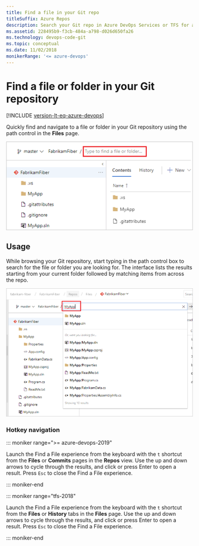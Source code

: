 ```yaml
---
title: Find a file in your Git repo
titleSuffix: Azure Repos
description: Search your Git repo in Azure DevOps Services or TFS for a specific file or folder
ms.assetid: 228495b9-f3cb-484a-a798-d026d650fa26
ms.technology: devops-code-git 
ms.topic: conceptual
ms.date: 11/02/2018
monikerRange: '<= azure-devops'
---
```


# Find a file or folder in your Git repository

[!INCLUDE [version-lt-eq-azure-devops](../../includes/version-lt-eq-azure-devops.md)]

Quickly find and navigate to a file or folder in your Git repository using the path control in the **Files** page.

![Path Control in Code page](media/find-a-file/find-file.png)

## Usage

While browsing your Git repository, start typing in the path control box to search for the file or folder you are looking for. The interface lists the results starting from your current folder followed by matching items from across the repo. 

![SearchResultsExperience](media/find-a-file/find-file-results.png)

### Hotkey navigation

::: moniker range=">= azure-devops-2019"

Launch the Find a File experience from the keyboard with the `t` shortcut from the **Files** or **Commits** pages in the **Repos** view. Use the up and down arrows to cycle through the results, and click or press Enter to open a result. Press `Esc` to close the Find a File experience.

::: moniker-end

::: moniker range="tfs-2018"

Launch the Find a File experience from the keyboard with the `t` shortcut from the **Files** or **History** tabs in the **Files** page. Use the up and down arrows to cycle through the results, and click or press Enter to open a result. Press `Esc` to close the Find a File experience.

::: moniker-end


